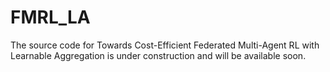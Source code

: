 # FMRL_LA
The source code for Towards Cost-Efficient Federated Multi-Agent RL with Learnable Aggregation is under construction and will be available soon.
